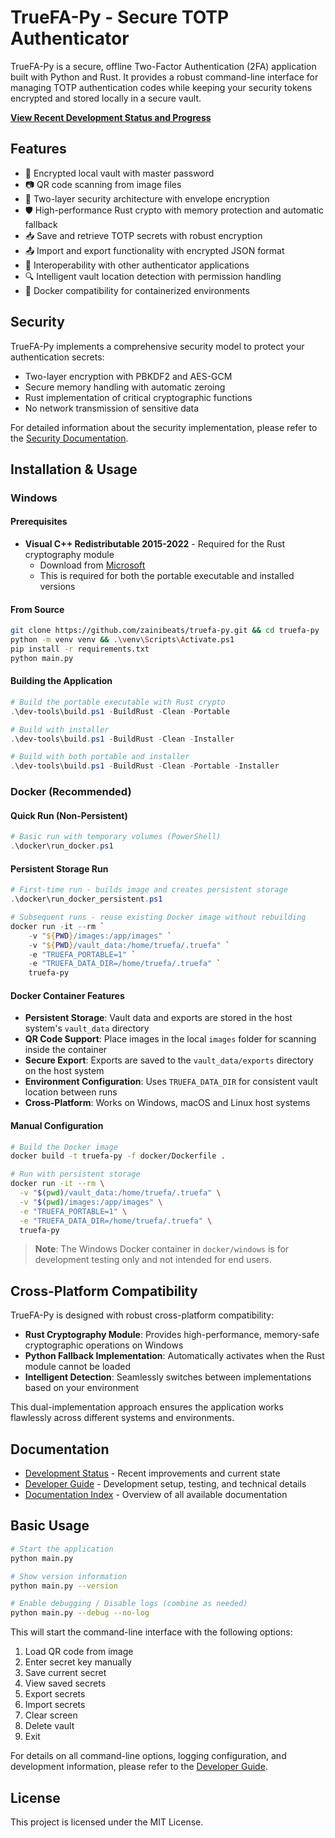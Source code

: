 # TrueFA-Py - Secure TOTP Authenticator

TrueFA-Py is a secure, offline Two-Factor Authentication (2FA) application built with Python and Rust. It provides a robust command-line interface for managing TOTP authentication codes while keeping your security tokens encrypted and stored locally in a secure vault.

**[View Recent Development Status and Progress](docs/DEVELOPMENT_STATUS.md)**

## Features

- 🔑 Encrypted local vault with master password
- 📷 QR code scanning from image files
- 🔐 Two-layer security architecture with envelope encryption
- 🛡️ High-performance Rust crypto with memory protection and automatic fallback
- 📥 Save and retrieve TOTP secrets with robust encryption
- 📤 Import and export functionality with encrypted JSON format
- 🔄 Interoperability with other authenticator applications
- 🔍 Intelligent vault location detection with permission handling
- 🐳 Docker compatibility for containerized environments

## Security

TrueFA-Py implements a comprehensive security model to protect your authentication secrets:

- Two-layer encryption with PBKDF2 and AES-GCM
- Secure memory handling with automatic zeroing
- Rust implementation of critical cryptographic functions
- No network transmission of sensitive data

For detailed information about the security implementation, please refer to the [Security Documentation](docs/SECURITY.md).

## Installation & Usage

### Windows

#### Prerequisites
- **Visual C++ Redistributable 2015-2022** - Required for the Rust cryptography module
  - Download from [Microsoft](https://aka.ms/vs/17/release/vc_redist.x64.exe)
  - This is required for both the portable executable and installed versions

#### From Source
```bash
git clone https://github.com/zainibeats/truefa-py.git && cd truefa-py
python -m venv venv && .\venv\Scripts\Activate.ps1
pip install -r requirements.txt
python main.py
```

#### Building the Application
```powershell
# Build the portable executable with Rust crypto
.\dev-tools\build.ps1 -BuildRust -Clean -Portable

# Build with installer
.\dev-tools\build.ps1 -BuildRust -Clean -Installer

# Build with both portable and installer
.\dev-tools\build.ps1 -BuildRust -Clean -Portable -Installer
```

### Docker (Recommended)

#### Quick Run (Non-Persistent)
```powershell
# Basic run with temporary volumes (PowerShell)
.\docker\run_docker.ps1
```

#### Persistent Storage Run
```powershell
# First-time run - builds image and creates persistent storage
.\docker\run_docker_persistent.ps1

# Subsequent runs - reuse existing Docker image without rebuilding
docker run -it --rm `
    -v "${PWD}/images:/app/images" `
    -v "${PWD}/vault_data:/home/truefa/.truefa" `
    -e "TRUEFA_PORTABLE=1" `
    -e "TRUEFA_DATA_DIR=/home/truefa/.truefa" `
    truefa-py
```

#### Docker Container Features
- **Persistent Storage**: Vault data and exports are stored in the host system's `vault_data` directory
- **QR Code Support**: Place images in the local `images` folder for scanning inside the container
- **Secure Export**: Exports are saved to the `vault_data/exports` directory on the host system
- **Environment Configuration**: Uses `TRUEFA_DATA_DIR` for consistent vault location between runs
- **Cross-Platform**: Works on Windows, macOS and Linux host systems

#### Manual Configuration
```bash
# Build the Docker image
docker build -t truefa-py -f docker/Dockerfile .

# Run with persistent storage
docker run -it --rm \
  -v "$(pwd)/vault_data:/home/truefa/.truefa" \
  -v "$(pwd)/images:/app/images" \
  -e "TRUEFA_PORTABLE=1" \
  -e "TRUEFA_DATA_DIR=/home/truefa/.truefa" \
  truefa-py
```

> **Note**: The Windows Docker container in `docker/windows` is for development testing only and not intended for end users.

## Cross-Platform Compatibility

TrueFA-Py is designed with robust cross-platform compatibility:

- **Rust Cryptography Module**: Provides high-performance, memory-safe cryptographic operations on Windows
- **Python Fallback Implementation**: Automatically activates when the Rust module cannot be loaded
- **Intelligent Detection**: Seamlessly switches between implementations based on your environment

This dual-implementation approach ensures the application works flawlessly across different systems and environments.

## Documentation

- [Development Status](docs/DEVELOPMENT_STATUS.md) - Recent improvements and current state
- [Developer Guide](docs/DEVELOPER_GUIDE.md) - Development setup, testing, and technical details
- [Documentation Index](docs/README.md) - Overview of all available documentation

## Basic Usage

```bash
# Start the application
python main.py

# Show version information
python main.py --version

# Enable debugging / Disable logs (combine as needed)
python main.py --debug --no-log
```

This will start the command-line interface with the following options:
1. Load QR code from image
2. Enter secret key manually
3. Save current secret
4. View saved secrets
5. Export secrets
6. Import secrets
7. Clear screen
8. Delete vault
9. Exit

For details on all command-line options, logging configuration, and development information, please refer to the [Developer Guide](docs/DEVELOPER_GUIDE.md).

## License

This project is licensed under the MIT License.
